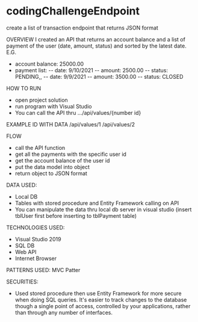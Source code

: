 # codingChallengeEndpoint
create a list of transaction endpoint that returns JSON format

OVERVIEW
I created an API that returns an account balance and a list of payment of the user (date, amount, status) and sorted by the latest date. 
E.G. 
- account balance: 25000.00
- payment list:
--  date: 9/10/2021
--  amount: 2500.00
--  status: PENDING,,
--  date: 9/9/2021
--  amount: 3500.00
--  status: CLOSED
  
HOW TO RUN
- open project solution
- run program with Visual Studio
- You can call the API thru .../api/values/{number id}

EXAMPLE ID WITH DATA
/api/values/1
/api/values/2

FLOW
- call the API function
- get all the payments with the specific user id
- get the account balance of the user id
- put the data model into object
- return object to JSON format

DATA USED:
- Local DB
- Tables with stored procedure and Entity Framework calling on API
- You can manipulate the data thru local db server in visual studio (insert tblUser first before inserting to tblPayment table)

TECHNOLOGIES USED:
- Visual Studio 2019
- SQL DB
- Web API
- Internet Browser

PATTERNS USED:
MVC Patter

SECURITIES:
- Used stored procedure then use Entity Framework for more secure when doing SQL queries. It's easier to track changes to the database though a single point of access, controlled by your applications, rather than through any number of interfaces.
